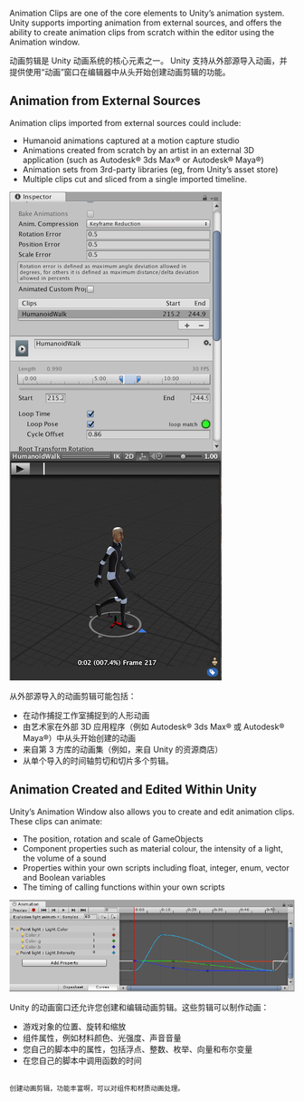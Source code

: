 
Animation Clips are one of the core elements to Unity’s animation system. Unity supports importing animation from external sources, and offers the ability to create animation clips from scratch within the editor using the Animation window.

动画剪辑是 Unity 动画系统的核心元素之一。
Unity 支持从外部源导入动画，并提供使用“动画”窗口在编辑器中从头开始创建动画剪辑的功能。

## Animation from External Sources

Animation clips imported from external sources could include:

* Humanoid animations captured at a motion capture studio
* Animations created from scratch by an artist in an external 3D application (such as Autodesk® 3ds Max® or Autodesk® Maya®)
* Animation sets from 3rd-party libraries (eg, from Unity’s asset store)
* Multiple clips cut and sliced from a single imported timeline.

![](./assets/file-20251027150004387.png)



从外部源导入的动画剪辑可能包括：
* 在动作捕捉工作室捕捉到的人形动画
* 由艺术家在外部 3D 应用程序（例如 Autodesk® 3ds Max® 或 Autodesk® Maya®）中从头开始创建的动画
* 来自第 3 方库的动画集（例如，来自 Unity 的资源商店）
* 从单个导入的时间轴剪切和切片多个剪辑。

## Animation Created and Edited Within Unity

Unity’s Animation Window also allows you to create and edit animation clips. These clips can animate:

* The position, rotation and scale of GameObjects
* Component properties such as material colour, the intensity of a light, the volume of a sound
* Properties within your own scripts including float, integer, enum, vector and Boolean variables
* The timing of calling functions within your own scripts

![](./assets/file-20251027145948090.png)


Unity 的动画窗口还允许您创建和编辑动画剪辑。这些剪辑可以制作动画：

* 游戏对象的位置、旋转和缩放
* 组件属性，例如材料颜色、光强度、声音音量
* 您自己的脚本中的属性，包括浮点、整数、枚举、向量和布尔变量
* 在您自己的脚本中调用函数的时间

```ad-note

创建动画剪辑，功能丰富啊，可以对组件和材质动画处理。

```